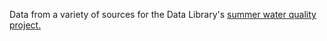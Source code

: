 Data from a variety of sources for the Data Library's [summer water quality project.](https://redmine.civicknowledge.com/projects/san-diego-water-quality)